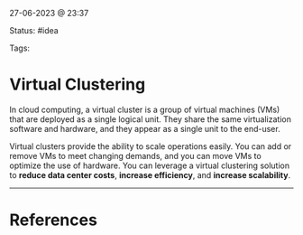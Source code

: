 27-06-2023 @ 23:37

Status: #idea

Tags: 

# Virtual Clustering
In cloud computing, a virtual cluster is a group of virtual machines (VMs) that are deployed as a single logical unit. They share the same virtualization software and hardware, and they appear as a single unit to the end-user.


Virtual clusters provide the ability to scale operations easily. You can add or remove VMs to meet changing demands, and you can move VMs to optimize the use of hardware. You can leverage a virtual clustering solution to **reduce data center costs**, **increase efficiency**, and **increase scalability**.

---
# References
